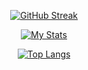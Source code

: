 <div align=center>

  [![GitHub Streak](http://github-readme-streak-stats.herokuapp.com?user=abhnva&theme=tokyonight&hide_border=true&date_format=M%20j%5B%2C%20Y%5D)](https://github.com/abhnva)
    
  [![My Stats](https://github-readme-stats.vercel.app/api?username=abhnva&show_icons=true&theme=tokyonight&hide_border=true)](https://github.com/abhnva)

  [![Top Langs](https://github-readme-stats.vercel.app/api/top-langs/?username=abhnva&theme=tokyonight&layout=compact&hide_border=true)](https://github.com/abhnva)
  
</div>
